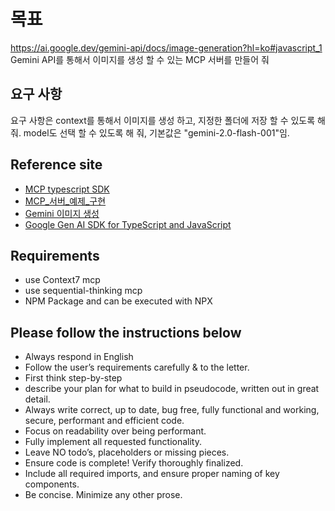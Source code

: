 <!-- Use this file to provide workspace-specific custom instructions to Copilot. For more details, visit https://code.visualstudio.com/docs/copilot/copilot-customization#_use-a-githubcopilotinstructionsmd-file -->
# 목표
https://ai.google.dev/gemini-api/docs/image-generation?hl=ko#javascript_1
Gemini API를 통해서 이미지를 생성 할 수 있는 MCP 서버를 만들어 줘

## 요구 사항
요구 사항은 context를 통해서 이미지를 생성 하고, 지정한 폴더에 저장 할 수 있도록 해 줘.
model도 선택 할 수 있도록 해 줘, 기본값은 "gemini-2.0-flash-001"임. 

## Reference site
- [MCP typescript SDK](https://github.com/modelcontextprotocol/typescript-sdk)
- [MCP_서버_예제_구현](https://wikidocs.net/268823)
- [Gemini 이미지 생성](https://ai.google.dev/gemini-api/docs/image-generation?hl=ko#javascript_1)
- [Google Gen AI SDK for TypeScript and JavaScript](https://www.npmjs.com/package/@google/genai)


## Requirements
- use Context7 mcp
- use sequential-thinking mcp
- NPM Package and can be executed with NPX

## Please follow the instructions below
- Always respond in English
- Follow the user’s requirements carefully & to the letter.
- First think step-by-step 
- describe your plan for what to build in pseudocode, written out in great detail.
- Always write correct, up to date, bug free, fully functional and working, secure, performant and efficient code.
- Focus on readability over being performant.
- Fully implement all requested functionality.
- Leave NO todo’s, placeholders or missing pieces.
- Ensure code is complete! Verify thoroughly finalized.
- Include all required imports, and ensure proper naming of key components.
- Be concise. Minimize any other prose.


